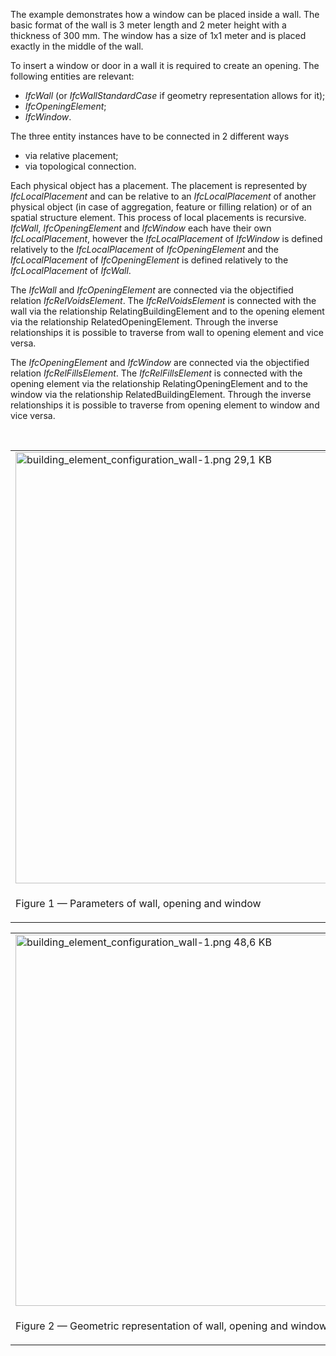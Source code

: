 The example demonstrates how a window can be placed inside a wall. The basic format of the wall is 3 meter length and 2 meter height with a thickness of 300 mm. The window has a size of 1x1 meter and is placed exactly in the middle of the wall.

To insert a window or door in a wall it is required to create an opening. The following entities are relevant:

*  _IfcWall_ (or _IfcWallStandardCase_ if geometry representation allows for it); 
*  _IfcOpeningElement_; 
*  _IfcWindow_. 

The three entity instances have to be connected in 2 different ways

* via relative placement; 
* via topological connection. 

Each physical object has a placement. The placement is represented by _IfcLocalPlacement_ and can be relative to an _IfcLocalPlacement_ of another physical object (in case of aggregation, feature or filling relation) or of an spatial structure element. This process of local placements is recursive. _IfcWall_, _IfcOpeningElement_ and _IfcWindow_ each have their own _IfcLocalPlacement_, however the _IfcLocalPlacement_ of _IfcWindow_ is defined relatively to the _IfcLocalPlacement_ of _IfcOpeningElement_ and the _IfcLocalPlacement_ of _IfcOpeningElement_ is defined relatively to the _IfcLocalPlacement_ of _IfcWall_.

The _IfcWall_ and _IfcOpeningElement_ are connected via the objectified relation _IfcRelVoidsElement_. The _IfcRelVoidsElement_ is connected with the wall via the relationship RelatingBuildingElement and to the opening element via the relationship RelatedOpeningElement. Through the inverse relationships it is possible to traverse from wall to opening element and vice versa.

The _IfcOpeningElement_ and _IfcWindow_ are connected via the objectified relation _IfcRelFillsElement_. The _IfcRelFillsElement_ is connected with the opening element via the relationship RelatingOpeningElement and to the window via the relationship RelatedBuildingElement. Through the inverse relationships it is possible to traverse from opening element to window and vice versa.

&nbsp;

<table summary="wall example">
        <tr>
          <td>
            <img src="../../../../figures/examples/building_element_configuration_wall-1.png" width="526" height="690" alt="building_element_configuration_wall-1.png 29,1 KB">
          </td>
          <td style=" vertical-align:bottom;">
            <p>
              The Figure 1 shows the parameters used for creating the example data set.
            </p>
          </td>
        </tr>
        <tr>
          <td>
            <p class="figure">Figure 1 &mdash; Parameters of wall, opening and window</p>
          </td>
          <td>
            &nbsp;
          </td>
        </tr>
    </table>

<table summary="wall example">
        <tr>
          <td>
            <img src="../../../../figures/examples/building_element_configuration_wall-2.png" width="846" height="594" alt="building_element_configuration_wall-1.png 48,6 KB">
          </td>
          <td style=" vertical-align:bottom;">
            <p>Figure 2 shows the geometric representation of the example data set.</p>
          </td>
        </tr>
        <tr>
          <td>
            <p class="figure">Figure 2 &mdash; Geometric representation of wall, opening and window</p>
          </td>
          <td>
            &nbsp;
          </td>
        </tr>			
      </table>
